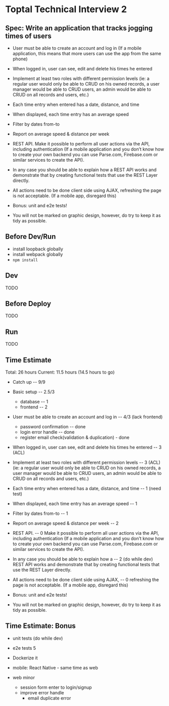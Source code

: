 # Toptal Technical Interview 2

## Spec: Write an application that tracks jogging times of users

- User must be able to create an account and log in
  (If a mobile application, this means that more users can use the app from the same phone)

- When logged in, user can see, edit and delete his times he entered

- Implement at least two roles with different permission levels
  (ie: a regular user would only be able to CRUD on his owned records,
  a user manager would be able to CRUD users,
  an admin would be able to CRUD on all records and users, etc.)

- Each time entry when entered has a date, distance, and time

- When displayed, each time entry has an average speed

- Filter by dates from-to

- Report on average speed & distance per week

- REST API.
  Make it possible to perform all user actions via the API,
  including authentication
  (If a mobile application and you don’t know how to create your own
  backend you can use Parse.com, Firebase.com or similar services to create the API).

- In any case you should be able to explain how a
  REST API works and demonstrate that by creating
  functional tests that use the REST Layer directly.

- All actions need to be done client side using AJAX,
  refreshing the page is not acceptable. (If a mobile app, disregard this)

- Bonus: unit and e2e tests!

- You will not be marked on graphic design, however, do try to keep it as tidy as possible.

## Before Dev/Run

- install loopback globally
- install webpack globally
- `npm install`

## Dev

TODO

## Before Deploy

TODO

## Run

TODO

## Time Estimate

Total: 26 hours
Current: 11.5 hours (14.5 hours to go)

- Catch up                                                                  -- 9/9

- Basic setup                                                               -- 2.5/3
  - database -- 1
  - frontend -- 2

- User must be able to create an account and log in                         -- 4/3 (lack frontend)
  - password confirmation -- done
  - login error handle -- done
  - register email check(validation & duplication) - done

- When logged in, user can see, edit and delete his times he entered        -- 3 (ACL)

- Implement at least two roles with different permission levels             -- 3 (ACL)
  (ie: a regular user would only be able to CRUD on his owned records,
  a user manager would be able to CRUD users,
  an admin would be able to CRUD on all records and users, etc.)

- Each time entry when entered has a date, distance, and time               -- 1 (need test)

- When displayed, each time entry has an average speed                      -- 1

- Filter by dates from-to                                                   -- 1

- Report on average speed & distance per week                               -- 2

- REST API.                                                                 -- 0
  Make it possible to perform all user actions via the API,
  including authentication
  (If a mobile application and you don’t know how to create your own
  backend you can use Parse.com, Firebase.com or similar services to create the API).

- In any case you should be able to explain how a                           -- 2 (do while dev)
  REST API works and demonstrate that by creating
  functional tests that use the REST Layer directly.

- All actions need to be done client side using AJAX,                       -- 0
  refreshing the page is not acceptable. (If a mobile app, disregard this)

- Bonus: unit and e2e tests!

- You will not be marked on graphic design, however, do try to keep it as tidy as possible.

## Time Estimate: Bonus

- unit tests (do while dev)
- e2e tests 5
- Dockerize it
- mobile: React Native - same time as web

- web minor
  - session form enter to login/signup
  - improve error handle
    - email duplicate error
